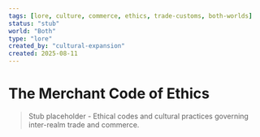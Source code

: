 ```yaml
---
tags: [lore, culture, commerce, ethics, trade-customs, both-worlds]
status: "stub"
world: "Both"
type: "lore"
created_by: "cultural-expansion"
created: 2025-08-11
---
```


# The Merchant Code of Ethics

> Stub placeholder - Ethical codes and cultural practices governing inter-realm trade and commerce.